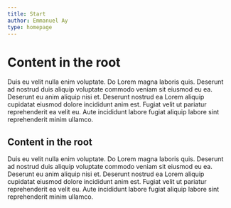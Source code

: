 ```yaml
---
title: Start
author: Emmanuel Ay
type: homepage
---
```



# Content in the root

Duis eu velit nulla enim voluptate. Do Lorem magna laboris quis. Deserunt ad nostrud duis aliquip voluptate commodo veniam sit eiusmod eu ea. Deserunt eu anim aliquip nisi et. Deserunt nostrud ea Lorem aliquip cupidatat eiusmod dolore incididunt anim est. Fugiat velit ut pariatur reprehenderit ea velit eu. Aute incididunt labore fugiat aliquip labore sint reprehenderit minim ullamco.


## Content in the root

Duis eu velit nulla enim voluptate. Do Lorem magna laboris quis. Deserunt ad nostrud duis aliquip voluptate commodo veniam sit eiusmod eu ea. Deserunt eu anim aliquip nisi et. Deserunt nostrud ea Lorem aliquip cupidatat eiusmod dolore incididunt anim est. Fugiat velit ut pariatur reprehenderit ea velit eu. Aute incididunt labore fugiat aliquip labore sint reprehenderit minim ullamco.
